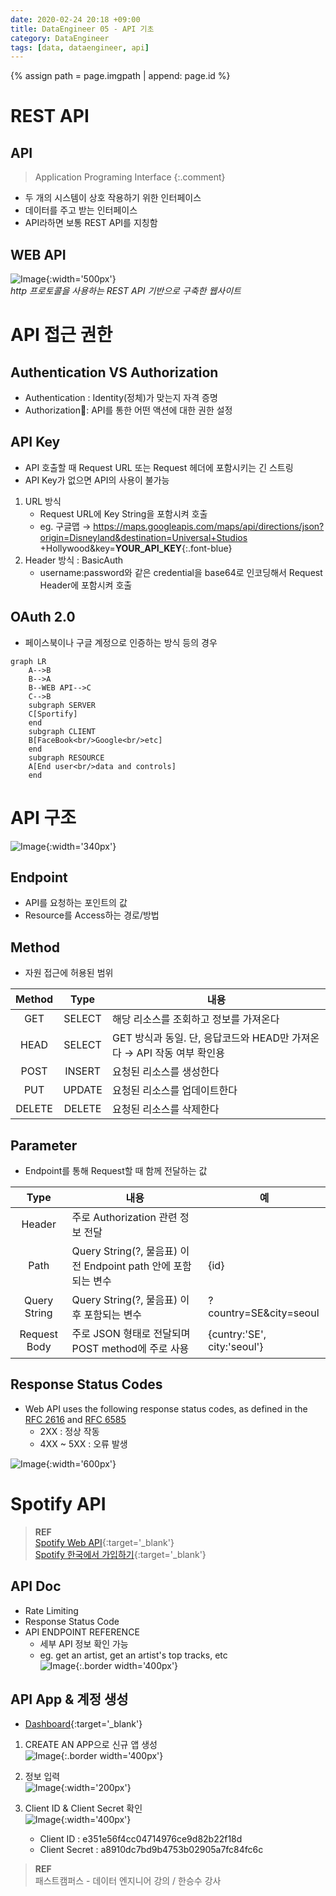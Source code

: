 ```yaml
---
date: 2020-02-24 20:18 +09:00
title: DataEngineer 05 - API 기초
category: DataEngineer
tags: [data, dataengineer, api]
---
```

{% assign path = page.imgpath | append: page.id %}

# REST API

## API
> Application Programing Interface
{:.comment}  
- 두 개의 시스템이 상호 작용하기 위한 인터페이스
- 데이터를 주고 받는 인터페이스
- API라하면 보통 REST API를 지칭함

## WEB API

![Image]({{path}}/img01.png){:width='500px'}  
*http 프로토콜을 사용하는 REST API 기반으로 구축한 웹사이트*

# API 접근 권한

## Authentication VS Authorization
- Authentication : Identity(정체)가 맞는지 자격 증명
- Authorization: API를 통한 어떤 액션에 대한 권한 설정

## API Key
- API 호출할 때 Request URL 또는 Request 헤더에 포함시키는 긴 스트링
- API Key가 없으면 API의 사용이 불가능

1. URL 방식
   - Request URL에 Key String을 포함시켜 호출
   - eg. 구글맵 &rarr; https://maps.googleapis.com/maps/api/directions/json?origin=Disneyland&destination=Universal+Studios +Hollywood&key=**YOUR_API_KEY**{:.font-blue}
1. Header 방식 : BasicAuth
   - username:password와 같은 credential을 base64로 인코딩해서 Request Header에 포함시켜 호출

## OAuth 2.0
- 페이스북이나 구글 계정으로 인증하는 방식 등의 경우

```mermaid
graph LR
    A-->B
    B-->A
    B--WEB API-->C
    C-->B
    subgraph SERVER
    C[Sportify]
    end
    subgraph CLIENT
    B[FaceBook<br/>Google<br/>etc]
    end
    subgraph RESOURCE
    A[End user<br/>data and controls]
    end
```

# API 구조
![Image]({{path}}/img02.png){:width='340px'}

## Endpoint
- API를 요청하는 포인트의 값  
- Resource를 Access하는 경로/방법

## Method
- 자원 접근에 허용된 범위

|Method|Type|내용|
|:--:|:--:|--|
|GET|SELECT|해당 리소스를 조회하고 정보를 가져온다|
|HEAD|SELECT|GET 방식과 동일. 단, 응답코드와 HEAD만 가져온다 &rarr; API 작동 여부 확인용|
|POST|INSERT|요청된 리소스를 생성한다|
|PUT|UPDATE|요청된 리소스를 업데이트한다|
|DELETE|DELETE|요청된 리소스를 삭제한다|

## Parameter
- Endpoint를 통해 Request할 때 함께 전달하는 값

|Type|내용|예|
|:--:|--|--|
|Header|주로 Authorization 관련 정보 전달||
|Path|Query String(?, 물음표) 이전 Endpoint path 안에 포함되는 변수|{id}|
|Query String|Query String(?, 물음표) 이후 포함되는 변수|?country=SE&city=seoul|
|Request Body|주로 JSON 형태로 전달되며 POST method에 주로 사용|{cuntry:'SE', city:'seoul'}|

## Response Status Codes
- Web API uses the following response status codes, as defined in the [RFC 2616](https://www.ietf.org/rfc/rfc2616.txt) and [RFC 6585](https://www.ietf.org/rfc/rfc6585.txt)
  - 2XX : 정상 작동
  - 4XX ~ 5XX : 오류 발생

![Image]({{path}}/img07.png){:width='600px'}

# Spotify API
> **REF**  
> [Spotify Web API](https://developer.spotify.com/documentation/web-api/){:target='_blank'}  
> [Spotify 한국에서 가입하기](http://0.0.0.0:4000/etc/SpotifySignUp){:target='_blank'}

## API Doc
- Rate Limiting
- Response Status Code
- API ENDPOINT REFERENCE
  - 세부 API 정보 확인 가능 
  - eg. get an artist, get an artist's top tracks, etc  
    ![Image]({{path}}/img03.png){:.border width='400px'}

## API App & 계정 생성
- [Dashboard](https://developer.spotify.com/dashboard/){:target='_blank'}

1. CREATE AN APP으로 신규 앱 생성  
![Image]({{path}}/img04.png){:.border width='400px'}

2. 정보 입력  
![Image]({{path}}/img05.png){:width='200px'}  

3. Client ID & Client Secret 확인  
![Image]({{path}}/img06.png){:width='400px'}  
   - Client ID : e351e56f4cc04714976ce9d82b22f18d
   - Client Secret : a8910dc7bd9b4753b02905a7fc84fc6c

> **REF**  
> 패스트캠퍼스 - 데이터 엔지니어 강의 / 한승수 강사